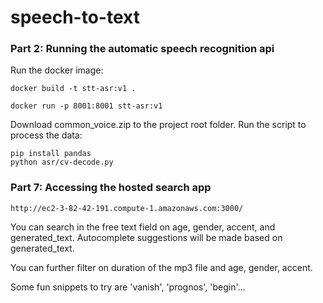 # speech-to-text

### Part 2: Running the automatic speech recognition api

Run the docker image:
```
docker build -t stt-asr:v1 .

docker run -p 8001:8001 stt-asr:v1
```
Download common_voice.zip to the project root folder.
Run the script to process the data:
```
pip install pandas
python asr/cv-decode.py
```

  
### Part 7: Accessing the hosted search app
```
http://ec2-3-82-42-191.compute-1.amazonaws.com:3000/
```
You can search in the free text field on age, gender, accent, and generated_text. Autocomplete suggestions will be made based on generated_text.

You can further filter on duration of the mp3 file and age, gender, accent.

Some fun snippets to try are 'vanish', 'prognos', 'begin'...
